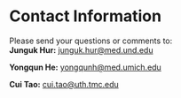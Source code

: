 # Contact Information
Please send your questions or comments to:  
**Junguk Hur:** junguk.hur@med.und.edu

**Yongqun He:** yongqunh@med.umich.edu

**Cui Tao:** cui.tao@uth.tmc.edu

